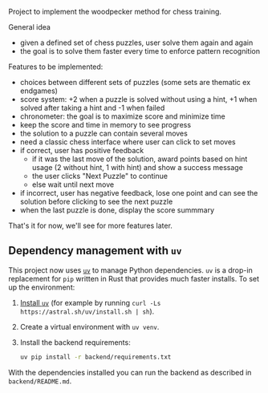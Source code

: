 Project to implement the woodpecker method for chess training.

General idea

- given a defined set of chess puzzles, user solve them again and again
- the goal is to solve them faster every time to enforce pattern recognition


Features to be implemented:
- choices between different sets of puzzles (some sets are thematic ex endgames)
 - score system: +2 when a puzzle is solved without using a hint, +1 when solved after taking a hint and -1 when failed
- chronometer: the goal is to maximize score and minimize time
- keep the score and time in memory to see progress
- the solution to a puzzle can contain several moves
- need a classic chess interface where user can click to set moves
- if correct, user has positive feedback
  - if it was the last move of the solution, award points based on hint usage (2 without hint, 1 with hint) and show a success message
  - the user clicks "Next Puzzle" to continue
  - else wait until next move
- if incorrect, user has negative feedback, lose one point and can see the solution before clicking to see the next puzzle
- when the last puzzle is done, display the score summmary

That's it for now, we'll see for more features later.

## Dependency management with `uv`

This project now uses [`uv`](https://github.com/astral-sh/uv) to manage Python
dependencies. `uv` is a drop-in replacement for `pip` written in Rust that
provides much faster installs. To set up the environment:

1. [Install `uv`](https://github.com/astral-sh/uv#installation) (for example by
   running `curl -Ls https://astral.sh/uv/install.sh | sh`).
2. Create a virtual environment with `uv venv`.
3. Install the backend requirements:

   ```bash
   uv pip install -r backend/requirements.txt
   ```

With the dependencies installed you can run the backend as described in
`backend/README.md`.
